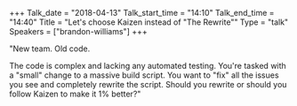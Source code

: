 +++
Talk_date = "2018-04-13"
Talk_start_time = "14:10"
Talk_end_time = "14:40"
Title = "Let's choose Kaizen instead of \"The Rewrite\""
Type = "talk"
Speakers = ["brandon-williams"]
+++

"New team. Old code.

The code is complex and lacking any automated testing. You're tasked with a \"small\" change to a massive build script. You want to \"fix\" all the issues you see and completely rewrite the script. Should you rewrite or should you follow Kaizen to make it 1% better?"
